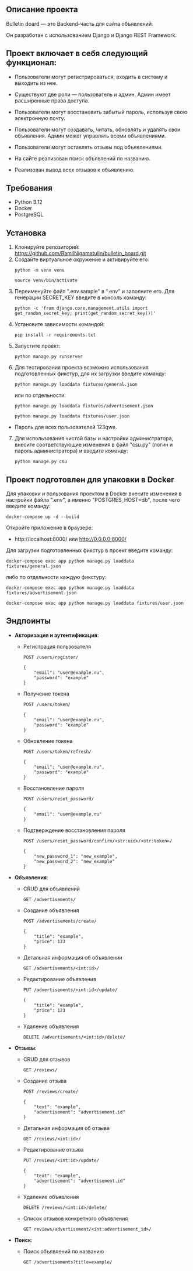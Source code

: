 ## Описание проекта

Bulletin doard  — это Backend-часть для сайта объявлений.

Он разработан с использованием Django и Django REST Framework. 

## Проект включает в себя следующий функционал:

- Пользователи могут регистрироваться, входить в систему и выходить из нее.

- Существуют две роли — пользователь и админ. Админ имеет расширенные права доступа.

- Пользователи могут восстановить забытый пароль, используя свою электронную почту.

- Пользователи могут создавать, читать, обновлять и удалять свои объявления. Админ может управлять всеми объявлениями.

- Пользователи могут оставлять отзывы под объявлениями.

- На сайте реализован поиск объявлений по названию.

- Реализован вывод всех отзывов к объявлению.

## Требования

- Python 3.12
- Docker
- PostgreSQL

## Установка
1. Клонируйте репозиторий: https://github.com/RamilNigamatulin/bulletin_board.git
2. Создайте виртуальное окружение и активируйте его:
    ```
    python -m venv venv
    ```
    ```
    source venv/bin/activate
    ```
3. Переименуйте файл ".env.sample" в ".env" и заполните его.
Для генерации SECRET_KEY введите в консоль команду: 
    ```
    python -c 'from django.core.management.utils import get_random_secret_key; print(get_random_secret_key())'
    ```
4. Установите зависимости командой: 
    ```
    pip install -r requirements.txt
    ```
5. Запустите проект:
    ```
    python manage.py runserver
    ```
6. Для тестирования проекта возможно использования подготовленных фикстур, для их загрузки введите команду:
    ```
    python manage.py loaddata fixtures/general.json
    ```
    или по отдельности: 
    ```
    python manage.py loaddata fixtures/advertisement.json
    ```
    ```
    python manage.py loaddata fixtures/user.json
    ```
- Пароль для всех пользователей 123qwe.
7. Для использования чистой базы и настройки администратора, внесите соответствующие изменения в файл "csu.py" (логин и пароль администратора) и введите команду: 
    ```
    python manage.py csu
    ```

## Проект подготовлен для упаковки в Docker

Для упаковки и пользования проектом в Docker внесите изменения в настройки файла ".env", а именно "POSTGRES_HOST=db", после чего введите команду:
```
docker-compose up -d --build
```

Откройте приложение в браузере:
- http://localhost:8000/ или http://0.0.0.0:8000/

Для загрузки подготовленных фикстур в проект введите команду:
```
docker-compose exec app python manage.py loaddata fixtures/general.json
```
либо по отдельности каждую фикстуру: 
```
docker-compose exec app python manage.py loaddata fixtures/advertisement.json
```
```
docker-compose exec app python manage.py loaddata fixtures/user.json
```


## Эндпоинты

- **Авторизация и аутентификация**:
  - Регистрация пользователя
    ```
    POST /users/register/
    ``` 
    ```
    {
        "email": "user@example.ru",
        "password": "example"
    }
    ```
  - Получение токена
    ```
    POST /users/token/
    ``` 
    ```
    {
        "email": "user@example.ru",
        "password": "example"
    }
    ```
  - Обновление токена
    ```
    POST /users/token/refresh/
    ```
    ```
    {
        "email": "user@example.ru",
        "password": "example"
    }
    ```
  - Восстановление пароля
    ```
    POST /users/reset_password/
    ```
    ```
    {
        "email": "user@example.ru"
    }
    ```
  - Подтверждение восстановления пароля
    ```
    POST /users/reset_password/confirm/<str:uid>/<str:token>/
    ``` 
    ```
    {
        "new_password_1": "new_example",
        "new_password_2": "new_example"
    }
    ```

- **Объявления**:
  - CRUD для объявлений
    ```
    GET /advertisements/
    ``` 
  - Создание объявления
    ```
    POST /advertisements/create/
    ``` 
    ```
    {
        "title": "example",
        "price": 123
    }
    ```
  - Детальная информация об объявлении
    ```
    GET /advertisements/<int:id>/
    ```
  - Редактирование объявления
    ```
    PUT /advertisements/<int:id>/update/
    ```
    ```
    {
        "title": "example",
        "price": 123
    }
    ```
  - Удаление объявления
    ```
    DELETE /advertisements/<int:id>/delete/
    ```

- **Отзывы**:
  - CRUD для отзывов
    ```
    GET /reviews/
    ``` 
  - Создание отзыва
    ```
    POST /reviews/create/
    ``` 
    ```
    {
        "text": "example",
        "advertisement": "advertisement.id"
    }
    ```
  - Детальная информация об отзыве
    ```
    GET /reviews/<int:id>/
    ```
  - Редактирование отзыва
    ```
    PUT /reviews/<int:id>/update/
    ```
    ```
    {
        "text": "example",
        "advertisement": "advertisement.id"
    }
    ```
  - Удаление объявления
    ```
    DELETE /reviews/<int:id>/delete/
    ```
  - Список отзывов конкретного объявления
    ```
    GET reviews/advertisement/<int:advertisement_id>/
    ```
    
- **Поиск**:
  - Поиск объявлений по названию 
    ```
    GET /advertisements?title=example/
    ``` 
